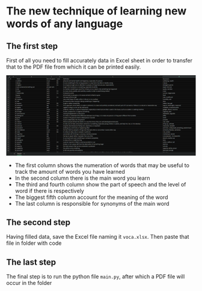 # The new technique of learning new words of any language

## The first step
First of all you need to fill accurately data in Excel sheet in order to transfer that to the PDF file from which it can be printed easily.

![img.png](img.png)

- The first column shows the numeration of words that may be useful to track the amount of words you have learned
- In the second column there is the main word you learn
- The third and fourth column show the part of speech and the level of word if there is respectively
- The biggest fifth column account for the meaning of the word
- The last column is responsible for synonyms of the main word

## The second step
Having filled data, save the Excel file naming it ```voca.xlsx```. Then paste that file in folder with code

## The last step
The final step is to run the python file ```main.py```, after which a PDF file will occur in the folder

